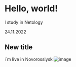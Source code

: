 # Hello, world!

I study in Netology

24.11.2022

## New title 

i`m live in Novorossiysk 
![image](https://cdnn21.img.ria.ru/images/07e4/05/01/1570852668_0:160:3072:1888_1920x0_80_0_0_633c6e417e2051c24a9fd33ed8e30eb5.jpg.webp)